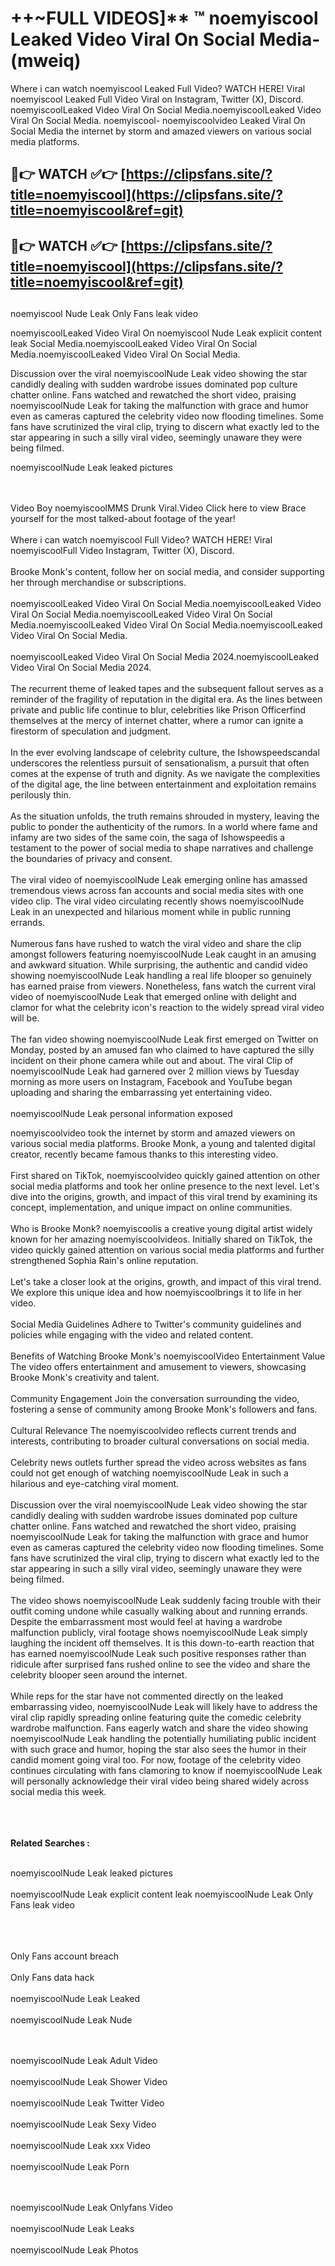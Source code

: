 #  ++~FULL VIDEOS]** ™ noemyiscool Leaked Video Viral On Social Media- (mweiq)

Where i can watch noemyiscool Leaked Full Video? WATCH HERE! Viral noemyiscool Leaked Full Video Viral on Instagram, Twitter (X), Discord.
noemyiscoolLeaked Video Viral On Social Media.noemyiscoolLeaked Video Viral On Social Media.
noemyiscool- noemyiscoolvideo Leaked Viral On Social Media the internet by storm and amazed viewers on various social media platforms.



## 🔴👉 WATCH ✅👉 [https://clipsfans.site/?title=noemyiscool](https://clipsfans.site/?title=noemyiscool&ref=git)


## 🔴👉 WATCH ✅👉 [https://clipsfans.site/?title=noemyiscool](https://clipsfans.site/?title=noemyiscool&ref=git)
##


noemyiscool Nude Leak Only Fans leak video 


noemyiscoolLeaked Video Viral On  noemyiscool Nude Leak explicit content leak Social Media.noemyiscoolLeaked Video Viral On Social Media.noemyiscoolLeaked Video Viral On Social Media.



Discussion over the viral noemyiscoolNude Leak video showing the star candidly dealing with sudden wardrobe issues dominated pop culture chatter online. Fans watched and rewatched the short video, praising noemyiscoolNude Leak for taking the malfunction with grace and humor even as cameras captured the celebrity video now flooding timelines. Some fans have scrutinized the viral clip, trying to discern what exactly led to the star appearing in such a silly viral video, seemingly unaware they were being filmed.


noemyiscoolNude Leak leaked pictures


  <br>

  <br>
Video Boy noemyiscoolMMS Drunk Viral.Video Click here to view Brace yourself for the most talked-about footage of the year!
<br><br>
Where i can watch noemyiscool Full Video? WATCH HERE! Viral noemyiscoolFull Video Instagram, Twitter (X), Discord.
<br><br>
Brooke Monk's content, follow her on social media, and consider supporting her through merchandise or subscriptions.
<br><br>
noemyiscoolLeaked Video Viral On Social Media.noemyiscoolLeaked Video Viral On Social Media.noemyiscoolLeaked Video Viral On Social Media.noemyiscoolLeaked Video Viral On Social Media.noemyiscoolLeaked Video Viral On Social Media.
<br><br>
noemyiscoolLeaked Video Viral On Social Media 2024.noemyiscoolLeaked Video Viral On Social Media 2024.
<br><br>
The recurrent theme of leaked tapes and the subsequent fallout serves as a reminder of the fragility of reputation in the digital era. As the lines between private and public life continue to blur, celebrities like Prison Officerfind themselves at the mercy of internet chatter, where a rumor can ignite a firestorm of speculation and judgment.
<br><br>
In the ever evolving landscape of celebrity culture, the Ishowspeedscandal underscores the relentless pursuit of sensationalism, a pursuit that often comes at the expense of truth and dignity. As we navigate the complexities of the digital age, the line between entertainment and exploitation remains perilously thin.
<br><br>
As the situation unfolds, the truth remains shrouded in mystery, leaving the public to ponder the authenticity of the rumors. In a world where fame and infamy are two sides of the same coin, the saga of Ishowspeedis a testament to the power of social media to shape narratives and challenge the boundaries of privacy and consent.
<br><br>
The viral video of noemyiscoolNude Leak emerging online has amassed tremendous views across fan accounts and social media sites with one video clip. The viral video circulating recently shows noemyiscoolNude Leak in an unexpected and hilarious moment while in public running errands.
<br><br>
Numerous fans have rushed to watch the viral video and share the clip amongst followers featuring noemyiscoolNude Leak caught in an amusing and awkward situation. While surprising, the authentic and candid video showing noemyiscoolNude Leak handling a real life blooper so genuinely has earned praise from viewers. Nonetheless, fans watch the current viral video of noemyiscoolNude Leak that emerged online with delight and clamor for what the celebrity icon's reaction to the widely spread viral video will be.
<br><br>
The fan video showing noemyiscoolNude Leak first emerged on Twitter on Monday, posted by an amused fan who claimed to have captured the silly incident on their phone camera while out and about. The viral Clip of noemyiscoolNude Leak had garnered over 2 million views by Tuesday morning as more users on Instagram, Facebook and YouTube began uploading and sharing the embarrassing yet entertaining video.
<br><br>
noemyiscoolNude Leak personal information exposed

noemyiscoolvideo took the internet by storm and amazed viewers on various social media platforms. Brooke Monk, a young and talented digital creator, recently became famous thanks to this interesting video.
<br><br>
First shared on TikTok, noemyiscoolvideo quickly gained attention on other social media platforms and took her online presence to the next level. Let's dive into the origins, growth, and impact of this viral trend by examining its concept, implementation, and unique impact on online communities.
<br><br>
Who is Brooke Monk? noemyiscoolis a creative young digital artist widely known for her amazing noemyiscoolvideos. Initially shared on TikTok, the video quickly gained attention on various social media platforms and further strengthened Sophia Rain's online reputation.
<br><br>
Let's take a closer look at the origins, growth, and impact of this viral trend. We explore this unique idea and how noemyiscoolbrings it to life in her video.
<br><br>
Social Media Guidelines Adhere to Twitter's community guidelines and policies while engaging with the video and related content.
<br><br>
Benefits of Watching Brooke Monk's noemyiscoolVideo Entertainment Value The video offers entertainment and amusement to viewers, showcasing Brooke Monk's creativity and talent.
<br><br>
Community Engagement Join the conversation surrounding the video, fostering a sense of community among Brooke Monk's followers and fans.
<br><br>
Cultural Relevance The noemyiscoolvideo reflects current trends and interests, contributing to broader cultural conversations on social media.
<br><br>
Celebrity news outlets further spread the video across websites as fans could not get enough of watching noemyiscoolNude Leak in such a hilarious and eye-catching viral moment.
<br><br>
Discussion over the viral noemyiscoolNude Leak video showing the star candidly dealing with sudden wardrobe issues dominated pop culture chatter online. Fans watched and rewatched the short video, praising noemyiscoolNude Leak for taking the malfunction with grace and humor even as cameras captured the celebrity video now flooding timelines. Some fans have scrutinized the viral clip, trying to discern what exactly led to the star appearing in such a silly viral video, seemingly unaware they were being filmed.
<br><br>
The video shows noemyiscoolNude Leak suddenly facing trouble with their outfit coming undone while casually walking about and running errands. Despite the embarrassment most would feel at having a wardrobe malfunction publicly, viral footage shows noemyiscoolNude Leak simply laughing the incident off themselves. It is this down-to-earth reaction that has earned noemyiscoolNude Leak such positive responses rather than ridicule after surprised fans rushed online to see the video and share the celebrity blooper seen around the internet.
<br><br>
While reps for the star have not commented directly on the leaked embarrassing video, noemyiscoolNude Leak will likely have to address the viral clip rapidly spreading online featuring quite the comedic celebrity wardrobe malfunction. Fans eagerly watch and share the video showing noemyiscoolNude Leak handling the potentially humiliating public incident with such grace and humor, hoping the star also sees the humor in their candid moment going viral too. For now, footage of the celebrity video continues circulating with fans clamoring to know if noemyiscoolNude Leak will personally acknowledge their viral video being shared widely across social media this week.
<br><br>

<br><br>
<strong>Related Searches :</strong>
<br><br>

noemyiscoolNude Leak leaked pictures
<br><br>
noemyiscoolNude Leak explicit content leak
noemyiscoolNude Leak Only Fans leak video
<br><br>

<br><br>
Only Fans account breach
<br><br>
Only Fans data hack
<br><br>
noemyiscoolNude Leak Leaked
<br><br>
noemyiscoolNude Leak Nude

<br><br>
noemyiscoolNude Leak Adult Video
<br><br>
noemyiscoolNude Leak Shower Video
<br><br>
noemyiscoolNude Leak Twitter Video
<br><br>
noemyiscoolNude Leak Sexy Video
<br><br>
noemyiscoolNude Leak xxx Video
<br><br>
noemyiscoolNude Leak Porn

<br><br>
noemyiscoolNude Leak Onlyfans Video
<br><br>
noemyiscoolNude Leak Leaks
<br><br>
noemyiscoolNude Leak Photos